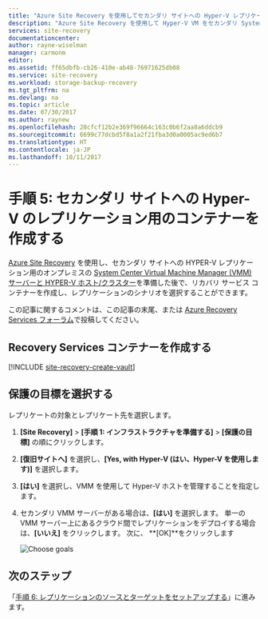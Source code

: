 ```yaml
---
title: "Azure Site Recovery を使用してセカンダリ サイトへの Hyper-V レプリケーション用のコンテナーを作成する | Microsoft Docs"
description: "Azure Site Recovery を使用して Hyper-V VM をセカンダリ System Center VMM サイトにレプリケートする場合のコンテナーの作成方法について説明します。"
services: site-recovery
documentationcenter: 
author: rayne-wiselman
manager: carmonm
editor: 
ms.assetid: ff65dbfb-cb26-410e-ab48-76971625db08
ms.service: site-recovery
ms.workload: storage-backup-recovery
ms.tgt_pltfrm: na
ms.devlang: na
ms.topic: article
ms.date: 07/30/2017
ms.author: raynew
ms.openlocfilehash: 28cfcf12b2e369f96664c163c0b6f2aa8a6ddcb9
ms.sourcegitcommit: 6699c77dcbd5f8a1a2f21fba3d0a0005ac9ed6b7
ms.translationtype: HT
ms.contentlocale: ja-JP
ms.lasthandoff: 10/11/2017
---
```

# <a name="step-5-create-a-vault-for-hyper-v-replication-to-a-secondary-site"></a>手順 5: セカンダリ サイトへの Hyper-V のレプリケーション用のコンテナーを作成する

[Azure Site Recovery](site-recovery-overview.md) を使用し、セカンダリ サイトへの HYPER-V レプリケーション用のオンプレミスの [System Center Virtual Machine Manager (VMM) サーバーと HYPER-V ホスト/クラスター](vmm-to-vmm-walkthrough-vmm-hyper-v.md)を準備した後で、リカバリ サービス コンテナーを作成し、レプリケーションのシナリオを選択することができます。

この記事に関するコメントは、この記事の末尾、または [Azure Recovery Services フォーラム](https://social.msdn.microsoft.com/forums/azure/home?forum=hypervrecovmgr)で投稿してください。


## <a name="create-a-recovery-services-vault"></a>Recovery Services コンテナーを作成する

[!INCLUDE [site-recovery-create-vault](../../includes/site-recovery-create-vault.md)]


## <a name="choose-a-protection-goal"></a>保護の目標を選択する

レプリケートの対象とレプリケート先を選択します。

1. **[Site Recovery]** > **[手順 1: インフラストラクチャを準備する]** > **[保護の目標]** の順にクリックします。
2. **[復旧サイトへ]** を選択し、**[Yes, with Hyper-V (はい、Hyper-V を使用します)]** を選択します。
3. **[はい]** を選択し、VMM を使用して Hyper-V ホストを管理することを指定します。
4. セカンダリ VMM サーバーがある場合は、**[はい]** を選択します。 単一の VMM サーバー上にあるクラウド間でレプリケーションをデプロイする場合は、**[いいえ]** をクリックします。 次に、 **[OK]**をクリックします

    ![Choose goals](./media/vmm-to-vmm-walkthrough-create-vault/choose-goals.png)



## <a name="next-steps"></a>次のステップ

「[手順 6: レプリケーションのソースとターゲットをセットアップする](vmm-to-vmm-walkthrough-source-target.md)」に進みます。